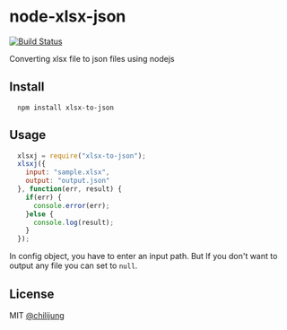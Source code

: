 # node-xlsx-json

[![Build Status](https://travis-ci.org/DataGarage/node-xlsx-json.png?branch=master)](https://travis-ci.org/DataGarage/node-xlsx-json)

Converting xlsx file to json files using nodejs

## Install

```
  npm install xlsx-to-json
```

## Usage

```javascript
  xlsxj = require("xlsx-to-json");
  xlsxj({
    input: "sample.xlsx", 
    output: "output.json"
  }, function(err, result) {
    if(err) {
      console.error(err);
    }else {
      console.log(result);
    }
  });
```

In config object, you have to enter an input path. But If you don't want to output any file you can set to `null`.

## License

MIT [@chilijung](http://github.com/chilijung)


